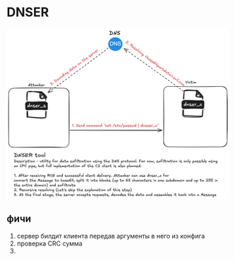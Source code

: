 # DNSER

![dnser_schema](./imgs/dnser_schema.png)

## фичи

1. сервер билдит клиента передав аргументы в него из конфига
2. проверка CRC сумма
3. 